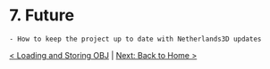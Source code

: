 # 7. Future
    - How to keep the project up to date with Netherlands3D updates

[< Loading and Storing OBJ](./loading-obj.md) | [Next: Back to Home >](./index.md)
